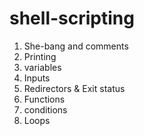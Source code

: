 # shell-scripting

1. She-bang and comments
2. Printing
3. variables
4. Inputs
5. Redirectors & Exit status
6. Functions
7. conditions
8. Loops

